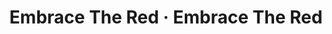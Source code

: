 ---
id: 17609331267812rgs5o9f3
title: "Embrace The Red ·  Embrace The Red"
url: https://embracethered.com/blog/
tags: ["blog", "articles", "red", "appsec"]
createdAt: 2025-10-20T04:05:26.759Z
updatedAt: 2025-10-20T04:05:28.280Z
---